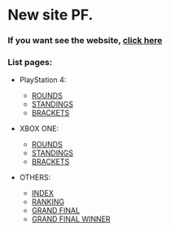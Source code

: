 # New site PF.

### If you want see the website, <a href="https://geraldogonzalez.github.io/new-site-pf/code/index.html" target="_blank">click here</a>

### List pages:

* PlayStation 4:
  * [ROUNDS](https://geraldogonzalez.github.io/new-site-pf/code/ps4-rounds.html)<a href="" target="_blank"></a>
  * [STANDINGS](https://geraldogonzalez.github.io/new-site-pf/code/ps4-standings.html)<a href="" target="_blank"></a>
  * [BRACKETS](https://geraldogonzalez.github.io/new-site-pf/code/ps4-brackets.html)<a href="" target="_blank"></a>
  
* XBOX ONE:
  * [ROUNDS](https://geraldogonzalez.github.io/new-site-pf/code/xbox-rounds.html)<a href="" target="_blank"></a>
  * [STANDINGS](https://geraldogonzalez.github.io/new-site-pf/code/xbox-standings.html)<a href="" target="_blank"></a>
  * [BRACKETS](https://geraldogonzalez.github.io/new-site-pf/code/xbox-brackets.html)<a href="" target="_blank"></a>
  
* OTHERS:
  * [INDEX](https://geraldogonzalez.github.io/new-site-pf/code/index.html)<a href="" target="_blank"></a>
  * [RANKING](https://geraldogonzalez.github.io/new-site-pf/code/ranks.html)<a href="" target="_blank"></a>
  * [GRAND FINAL](https://geraldogonzalez.github.io/new-site-pf/code/grand-final.html)<a href="" target="_blank"></a>
  * [GRAND FINAL WINNER](https://geraldogonzalez.github.io/new-site-pf/code/grand-final-winner.html)<a href="" target="_blank"></a>

